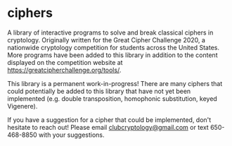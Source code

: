 # ciphers

A library of interactive programs to solve and break classical ciphers in cryptology. Originally written for the Great Cipher Challenge 2020, a nationwide cryptology competition for students across the United States. More programs have been added to this library in addition to the content displayed on the competition website at https://greatcipherchallenge.org/tools/. 

This library is a permanent work-in-progress! There are many ciphers that could potentially be added to this library that have not yet been implemented (e.g. double transposition, homophonic substitution, keyed Vigenere). 

 If you have a suggestion for a cipher that could be implemented, don't hesitate to reach out! Please email clubcryptology@gmail.com or text 650-468-8850 with your suggestions.
